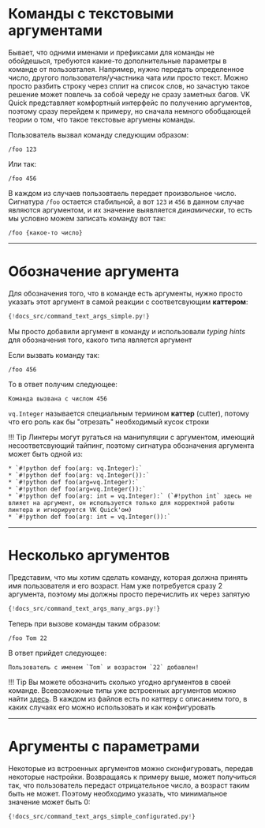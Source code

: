 # Команды с текстовыми аргументами

Бывает, что одними именами и префиксами для команды не обойдешься, требуются какие-то дополнительные параметры в команде от пользовталея. Например, нужно передать определенное число, другого пользователя/участника чата или просто текст. Можно просто разбить строку через сплит на список слов, но зачастую такое решение может повлечь за собой череду не сразу заметных багов. VK Quick представляет комфортный интерфейс по получению аргументов, поэтому сразу перейдем к примеру, но сначала немного обобщающей теории о том, что такое текстовые аргумены команды.

Пользователь вызвал команду следующим образом:

```
/foo 123
```

Или так:

```
/foo 456
```

В каждом из случаев пользовтаель передает произвольное число. Сигнатура `/foo` остается стабильной, а вот `123` и `456` в данном случае являются аргументом, и их значение выявляется _динамически_, то есть мы условно можем записать команду вот так:

```
/foo {какое-то число}
```

***

# Обозначение аргумента
Для обозначения того, что в команде есть аргументы, нужно просто указать этот аргумент в самой реакции с соответсвующим __каттером__:

```python hl_lines="11"
{!docs_src/command_text_args_simple.py!}
```

Мы просто добавили аргумент в команду и использовали _typing hints_ для обозначения того, какого типа является аргумент

Если вызвать команду так:
```
/foo 456
```

То в ответ получим следующее:
```
Команда вызвана с числом 456
```

`vq.Integer` называется специальным термином __каттер__ (cutter), потому что его роль как бы "отрезать" необходимый кусок строки

!!! Tip
    Линтеры могут ругаться на манипуляции с аргументом, имеющий несоответсвующий тайпинг, поэтому сигнатура обозначения аргумента может быть одной из:

    * `#!python def foo(arg: vq.Integer):`
    * `#!python def foo(arg: vq.Integer()):`
    * `#!python def foo(arg=vq.Integer):`
    * `#!python def foo(arg=vq.Integer()):`
    * `#!python def foo(arg: int = vq.Integer):` (`#!python int` здесь не влияет на аргумент, он используется только для корректной работы линтера и игнорируется VK Quick'ом)
    * `#!python def foo(arg: int = vq.Integer()):`
***

# Несколько аргументов
Представим, что мы хотим сделать команду, которая должна принять имя пользователя и его возраст. Нам уже потребуется сразу 2 аргумента, поэтому мы должны просто перечислить их через запятую


```python hl_lines="11"
{!docs_src/command_text_args_many_args.py!}
```

Теперь при вызове команды таким образом:
```
/foo Tom 22
```

В ответ прийдет следующее:
```
Пользователь с именем `Tom` и возрастом `22` добавлен!
```

!!! Tip
    Вы можете обозначить сколько угодно аргументов в своей команде. Всевозможные типы уже встроенных аргументов можно найти [здесь](https://github.com/deknowny/vkquick/tree/master/vkquick/text_cutters). В каждом из файлов есть по каттеру с описанием того, в каких случаях его можно использовать и как конфигуровать

***

# Аргументы с параметрами
Некоторые из встроенных аргументов можно сконфигуровать, передав некоторые настройки. Возвращаясь к примеру выше, может получиться так, что пользователь передаст отрицательное число, а возраст таким быть не может. Поэтому необходимо указать, что минимальное значение может быть 0:

```python hl_lines="11"
{!docs_src/command_text_args_simple_configurated.py!}
```
